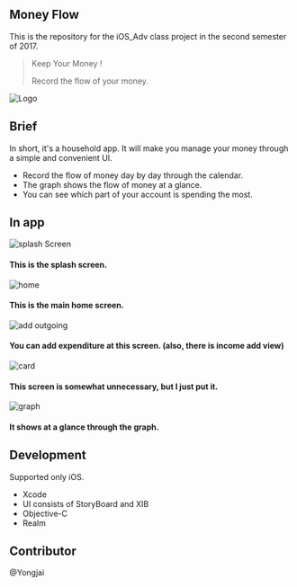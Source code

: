 ## Money Flow

This is the repository for the iOS_Adv class project in the second semester of 2017.

>Keep Your Money !
>
>Record the flow of your money.



![Logo](img/Logo.png) 



## Brief

In short, it's a household app. It will make you manage your money through a simple and convenient UI.

* Record the flow of money day by day through the calendar.
* The graph shows the flow of money at a glance.
* You can see which part of your account is spending the most.


## In app

![splash Screen](img/1.png) 

#### This is the splash screen.

![home](img/3.png) 

#### This is the main home screen.

![add outgoing](img/2.png) 

#### You can add expenditure at this screen. (also, there is income add view)

![card](img/4.png) 

#### This screen is somewhat unnecessary, but I just put it.

![graph](img/5.png) 

#### It shows at a glance through the graph.



## Development

Supported only iOS.

* Xcode
* UI consists of StoryBoard and XIB
* Objective-C
* Realm




## Contributor

@Yongjai